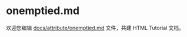 onemptied.md
===

欢迎您编辑 <a target="__blank" href="https://github.com/jaywcjlove/html-tutorial/blob/main/docs/attribute/onemptied.md">docs/attribute/onemptied.md</a> 文件，共建 HTML Tutorial 文档。